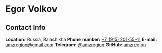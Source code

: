 # Egor Volkov

## Contact Info

**Location:** Russia, Balashikha
**Phone number:** [+7 (915) 201-55-11](tel:+79152015511)
**E-mail:** [amzregion@gmail.com](mailto:amzregion@gmail.com)
**Telegram:** [@amzregion](https://t.me/amzregion)
**GitHub:** [amzregion](https://github.com/amzregion)
